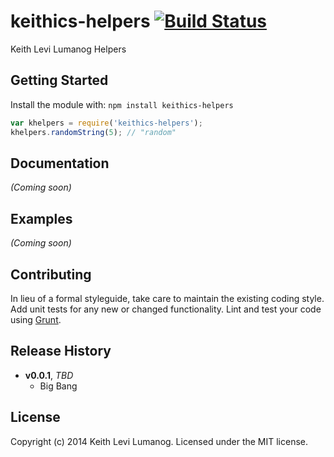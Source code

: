 # keithics-helpers [![Build Status](https://secure.travis-ci.org/keithics/keithics-helpers.png?branch=master)](http://travis-ci.org/keithics/keithics-helpers)

Keith Levi Lumanog Helpers

## Getting Started
Install the module with: `npm install keithics-helpers`

```javascript
var khelpers = require('keithics-helpers');
khelpers.randomString(5); // "random"
```

## Documentation
_(Coming soon)_

## Examples
_(Coming soon)_

## Contributing
In lieu of a formal styleguide, take care to maintain the existing coding style. Add unit tests for any new or changed functionality. Lint and test your code using [Grunt](http://gruntjs.com/).

## Release History
- **v0.0.1**, *TBD*
    - Big Bang
    
## License
Copyright (c) 2014 Keith Levi Lumanog. Licensed under the MIT license.
